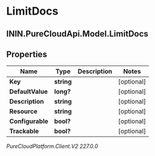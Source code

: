 # LimitDocs

## ININ.PureCloudApi.Model.LimitDocs

## Properties

|Name | Type | Description | Notes|
|------------ | ------------- | ------------- | -------------|
| **Key** | **string** |  | [optional] |
| **DefaultValue** | **long?** |  | [optional] |
| **Description** | **string** |  | [optional] |
| **Resource** | **string** |  | [optional] |
| **Configurable** | **bool?** |  | [optional] |
| **Trackable** | **bool?** |  | [optional] |



_PureCloudPlatform.Client.V2 227.0.0_
